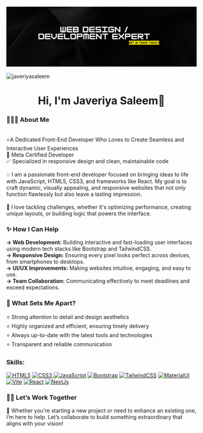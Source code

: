 ![logo](https://github.com/JaveriyaSaleem/JaveriyaSaleem/blob/main/people%20per%20hour's.png)
<p align="left"> <img src="https://komarev.com/ghpvc/?username=javeriyasaleem&label=Profile%20views&color=0e75b6&style=flat" alt="javeriyasaleem" /> </p>
<h1 align="center">Hi, I'm Javeriya Saleem🙌</h1>
<h3 align="left">🙋🏻‍♀️ About Me</h3>
<br>
⭐A Dedicated Front-End Developer Who Loves to Create Seamless and Interactive User Experiences </br>
🥇 Meta Certified Developer </br>
<!-- ✅ 1+ years of experience in modern web development  </br>  -->
✅ Specialized in responsive design and clean, maintainable code </br>
</br>
💡 I am a passionate front-end developer focused on bringing ideas to life with JavaScript, HTML5, CSS3, and frameworks like React. My goal is to craft dynamic, visually appealing, and responsive websites that not only function flawlessly but also leave a lasting impression. </br>
</br>
🌟 I love tackling challenges, whether it's optimizing performance, creating unique layouts, or building logic that powers the interface. </br>
<h3>✨ How I Can Help </h3>
<strong>→ Web Development:</strong> Building interactive and fast-loading user interfaces using modern tech stacks like Bootstrap and TailwindCSS. </br>
<strong>→ Responsive Design:</strong> Ensuring every pixel looks perfect across devices, from smartphones to desktops. </br>
<strong>→ UI/UX Improvements:</strong> Making websites intuitive, engaging, and easy to use. </br>
<strong>→ Team Collaboration:</strong> Communicating effectively to meet deadlines and exceed expectations. </br>
<h3>🚀 What Sets Me Apart? </h3>
⭐ Strong attention to detail and design aesthetics </br>
⭐ Highly organized and efficient, ensuring timely delivery </br>
⭐ Always up-to-date with the latest tools and technologies </br>
⭐ Transparent and reliable communication </br>
<h3 align="left">Skills:</h3>
<p align="left">
  <!--   html  -->
<a href="https://developer.mozilla.org/en-US/docs/Glossary/HTML5" target="_blank" rel="noreferrer"><img src="https://raw.githubusercontent.com/danielcranney/readme-generator/main/public/icons/skills/html5-colored.svg" width="36" height="36" alt="HTML5" /></a>
  <!--   css  -->
<a href="https://www.w3.org/TR/CSS/#css" target="_blank" rel="noreferrer"><img src="https://raw.githubusercontent.com/danielcranney/readme-generator/main/public/icons/skills/css3-colored.svg" width="36" height="36" alt="CSS3" /> </a>
<!--   js  -->
<a href="https://developer.mozilla.org/en-US/docs/Web/ython" target="_blank" rel="noreferrer"><img src="https://raw.githubusercontent.com/danielcranney/readme-generator/main/public/icons/skills/javascript-colored.svg" width="36" height="36" alt="JavaScript" /></a>
<!--   bootstrap  -->
<a href="https://uiwjs.github.io/bootstrap-icons/index.html" target="_blank" rel="noreferrer"><img src="https://v5.getbootstrap.com/docs/5.0/assets/brand/bootstrap-logo-shadow.png" width="46" height="36" alt="Bootstrap" /></a>
<!--   tailwind  -->
<a href="https://tailwindcss.com/" target="_blank" rel="noreferrer"><img src="https://raw.githubusercontent.com/danielcranney/readme-generator/main/public/icons/skills/tailwindcss-colored.svg" width="36" height="36" alt="TailwindCSS" /></a> 
  <!--   material ui -->
<a href="https://mui.com/core/" target="_blank" rel="noreferrer"><img src="https://mui.com/static/logo.svg" width="36" height="36" alt="MaterialUI" /></a> 
<!-- vite    -->
  <a href="https://vitejs.dev/" target="_blank" rel="noreferrer"><img src="https://raw.githubusercontent.com/danielcranney/readme-generator/main/public/icons/skills/vite-colored.svg" width="36" height="36" alt="Vite" /></a>
<!--   react  -->
  <a href="https://reactjs.org/" target="_blank" rel="noreferrer"><img src="https://raw.githubusercontent.com/danielcranney/readme-generator/main/public/icons/skills/react-colored.svg" width="36" height="36" alt="React" /></a>
<!--   next js  -->
  <a href="https://nextjs.org/docs" target="_blank" rel="noreferrer"><img src="https://raw.githubusercontent.com/danielcranney/readme-generator/main/public/icons/skills/nextjs-colored.svg" width="36" height="36" alt="NextJs" /></a>
</p>
<h3>👨‍💻 Let’s Work Together </h3>
📍 Whether you're starting a new project or need to enhance an existing one, I’m here to help. Let’s collaborate to build something extraordinary that aligns with your vision!



